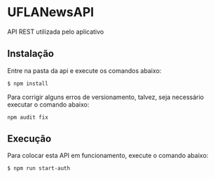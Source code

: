 # UFLANewsAPI

API REST utilizada pelo aplicativo 

## Instalação

Entre na pasta da api e execute os comandos abaixo:

```bash
$ npm install
```

Para corrigir alguns erros de versionamento, talvez, seja necessário executar o comando abaixo:

```
npm audit fix
```

## Execução

Para colocar esta API em funcionamento, execute o comando abaixo:

```bash
$ npm run start-auth
```
